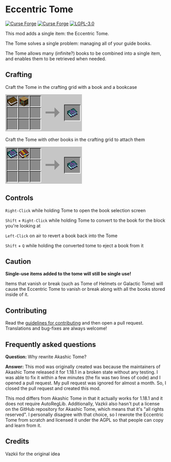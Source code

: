 # Eccentric Tome
[![Curse Forge](http://cf.way2muchnoise.eu/597522.svg)](https://www.curseforge.com/minecraft/mc-mods/eccentric-tome)
[![Curse Forge](http://cf.way2muchnoise.eu/versions/597522.svg)](https://www.curseforge.com/minecraft/mc-mods/eccentric-tome)
[![LGPL-3.0](https://img.shields.io/github/license/EccentricVamp/EccentricTome)](https://www.gnu.org/licenses/lgpl-3.0)

This mod adds a single item: the Eccentric Tome.

The Tome solves a single problem: managing all of your guide books.

The Tome allows many (infinite?) books to be combined into a single item, and enables them to be retrieved when needed.

## Crafting

Craft the Tome in the crafting grid with a book and a bookcase

![crafting](crafting.png)

Craft the Tome with other books in the crafting grid to attach them

![attaching](attaching.png)

## Controls

`Right-Click` while holding Tome to open the book selection screen

`Shift` + `Right-Click` while holding Tome to convert to the book for the block you're looking at

`Left-Click` on air to revert a book back into the Tome

`Shift` + `Q` while holding the converted tome to eject a book from it

## Caution

**Single-use items added to the tome will still be single use!**

Items that vanish or break (such as Tome of Helmets or Galactic Tome) will cause
the Eccentric Tome to vanish or break along with all the books stored inside of it.

## Contributing

Read the [guidelines for contributing](CONTRIBUTING.md) and then open a pull request.
Translations and bug-fixes are always welcome!

## Frequently asked questions

**Question:** Why rewrite Akashic Tome?

**Answer:** This mod was originally created was because the maintainers of Akashic Tome released it
for 1.18.1 in a broken state without any testing. I was able to fix it within a few minutes
(the fix was two lines of code) and I opened a pull request. My pull request was ignored for almost a month.
So, I closed the pull request and created this mod.

This mod differs from Akashic Tome in that it actually works for 1.18.1 and it does not require AutoRegLib.
Additionally, Vazkii also hasn't put a license on the GitHub repository for Akashic Tome, which means that
it's "all rights reserved". I personally disagree with that choice, so I rewrote the Eccentric Tome from
scratch and licensed it under the AGPL so that people can copy and learn from it.

## Credits

Vazkii for the original idea
